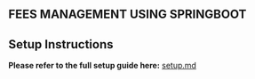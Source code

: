 ## FEES MANAGEMENT USING SPRINGBOOT


## Setup Instructions

**Please refer to the full setup guide here:** [setup.md](./student-management/setup.md)
